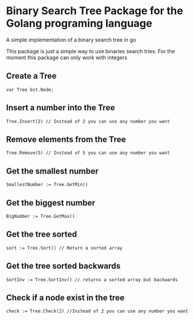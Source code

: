 # Binary Search Tree Package for the Golang programing language
A simple implementation of a binary search tree in go

This package is just a simple way to use binaries search tries. For the moment this package can only work with integers 

## Create a Tree
```golang
var Tree bst.Node;
```

## Insert a number into the Tree
```golang
Tree.Insert(2) // Instead of 2 you can use any number you want
```

## Remove elements from the Tree
```golang
Tree.Remove(5) // Instead of 5 you can use any number you want
```

## Get the smallest number
```golang
SmallestNumber := Tree.GetMin()
```

## Get the biggest number
```golang
BigNumber := Tree.GetMax()
```

## Get the tree sorted
```golang
sort := Tree.Sort() // Return a sorted array
```

## Get the tree sorted backwards
```golang
SortInv := Tree.SortInv() // returns a sorted array but backwards
```

## Check if a node exist in the tree
```golang
check := Tree.Check(2) //Instead of 2 you can use any number you want
```
